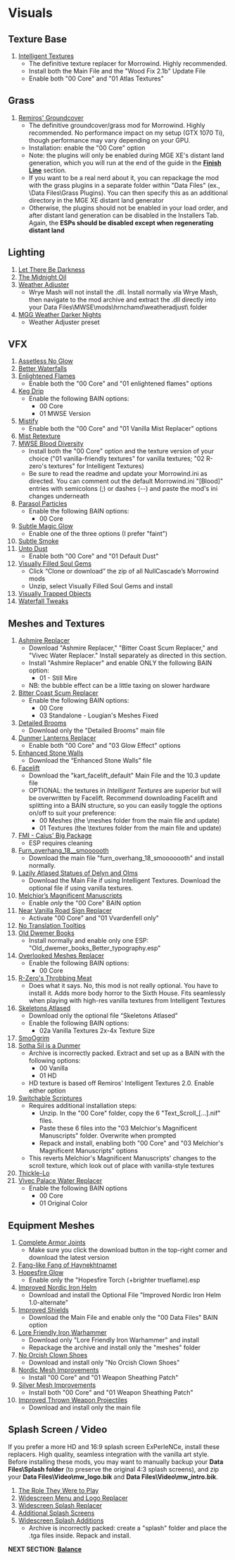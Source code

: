 # Visuals

## Texture Base
1. [Intelligent Textures](https://www.nexusmods.com/morrowind/mods/47469?)
	- The definitive texture replacer for Morrowind. Highly recommended.
	- Install both the Main File and the "Wood Fix 2.1b" Update File
	- Enable both "00 Core" and "01 Atlas Textures"

## Grass
1. [Remiros' Groundcover](https://www.nexusmods.com/morrowind/mods/46733?)
	- The definitive groundcover/grass mod for Morrowind. Highly recommended. No performance impact on my setup (GTX 1070 Ti), though performance may vary depending on your GPU.
	- Installation: enable the "00 Core" option
	- Note: the plugins will only be enabled during MGE XE's distant land generation, which you will run at the end of the guide in the [**Finish Line**](https://github.com/doublemoulinet/Morrowind-Modular-Mod-Guide/blob/master/FINISHLINE.md) section. 
	- If you want to be a real nerd about it, you can repackage the mod with the grass plugins in a separate folder within "Data Files" (ex., \Data Files\Grass Plugins). You can then specify this as an additional directory in the MGE XE distant land generator
	- Otherwise, the plugins should not be enabled in your load order, and after distant land generation can be disabled in the Installers Tab. Again, the **ESPs should be disabled except when regenerating distant land**
	
## Lighting
1. [Let There Be Darkness](https://www.nexusmods.com/morrowind/mods/47912?)
1. [The Midnight Oil](https://www.nexusmods.com/morrowind/mods/48293?)
1. [Weather Adjuster](https://www.nexusmods.com/morrowind/mods/46816?)
	- Wrye Mash will not install the .dll. Install normally via Wrye Mash, then navigate to the mod archive and extract the .dll directly into your Data Files\MWSE\mods\hrnchamd\weatheradjust\ folder
1. [MGG Weather Darker Nights](https://www.nexusmods.com/morrowind/mods/47141?)
	- Weather Adjuster preset 

## VFX
1. [Assetless No Glow](https://www.nexusmods.com/morrowind/mods/47925?)
1. [Better Waterfalls](https://www.nexusmods.com/morrowind/mods/45424?)
1. [Enlightened Flames](https://www.nexusmods.com/morrowind/mods/48816?)
	- Enable both the "00 Core" and "01 enlightened flames" options
1. [Keg Drip](https://www.nexusmods.com/morrowind/mods/47903?)
	- Enable the following BAIN options:
		- 00 Core
		- 01 MWSE Version
1. [Mistify](https://www.nexusmods.com/morrowind/mods/48112?)
	- Enable both the "00 Core" and "01 Vanilla Mist Replacer" options
1. [Mist Retexture](https://www.nexusmods.com/morrowind/mods/44322?)
1. [MWSE Blood Diversity](https://www.nexusmods.com/morrowind/mods/47913)
	- Install both the "00 Core" option and the texture version of your choice ("01 vanilla-friendly textures" for vanilla textures; "02 R-zero's textures" for Intelligent Textures)
	- Be sure to read the readme and update your Morrowind.ini as directed. You can comment out the default Morrowind.ini "[Blood]" entries with semicolons (;) or dashes (--) and paste the mod's ini changes underneath
1. [Parasol Particles](https://www.nexusmods.com/morrowind/mods/47755?)
	- Enable the following BAIN options:
		- 00 Core
1. [Subtle Magic Glow](https://www.nexusmods.com/morrowind/mods/4468?)
	- Enable one of the three options (I prefer "faint")
1. [Subtle Smoke](https://www.nexusmods.com/morrowind/mods/47341?)
1. [Unto Dust](https://www.nexusmods.com/morrowind/mods/48435?)
	- Enable both "00 Core" and "01 Default Dust"
1. [Visually Filled Soul Gems](https://github.com/NullCascade/morrowind-mods)
	- Click “Clone or download” the zip of all NullCascade’s Morrowind mods
	- Unzip, select Visually Filled Soul Gems and install
1. [Visually Trapped Objects](https://www.nexusmods.com/morrowind/mods/48936)
1. [Waterfall Tweaks](https://www.nexusmods.com/morrowind/mods/46271?)
	
## Meshes and Textures
1. [Ashmire Replacer](https://www.nexusmods.com/morrowind/mods/48291?)
	- Download "Ashmire Replacer," "Bitter Coast Scum Replacer," and "Vivec Water Replacer." Install separately as directed in this section.
	- Install "Ashmire Replacer" and enable ONLY the following BAIN option:
		- 01 - Still Mire
	- NB: the bubble effect can be a little taxing on slower hardware
1. [Bitter Coast Scum Replacer](https://www.nexusmods.com/morrowind/mods/48291?)
	- Enable the following BAIN options:
		- 00 Core 
		- 03 Standalone - Lougian's Meshes Fixed
1. [Detailed Brooms](https://www.nexusmods.com/morrowind/mods/43528?)
	- Download only the "Detailed Brooms" main file
1. [Dunmer Lanterns Replacer](https://www.nexusmods.com/morrowind/mods/43219?)
	- Enable both "00 Core" and "03 Glow Effect" options
1. [Enhanced Stone Walls](https://www.nexusmods.com/morrowind/mods/45939?)
	- Download the “Enhanced Stone Walls” file
1. [Facelift](https://www.nexusmods.com/morrowind/mods/47617?)
	- Download the "kart_facelift_default" Main File and the 10.3 update file
	- OPTIONAL: the textures in *Intelligent Textures* are superior but will be overwritten by Facelift. Recommend downloading Facelift and splitting into a BAIN structure, so you can easily toggle the options on/off to suit your preference:
		- 00 Meshes (the \meshes folder from the main file and update)
		- 01 Textures (the \textures folder from the main file and update)
1. [FMI - Caius' Big Package](https://www.nexusmods.com/morrowind/mods/47580?)
	- ESP requires cleaning
1. [Furn_overhang_18__smoooooth](https://www.nexusmods.com/morrowind/mods/45939?)
	- Download the main file "furn_overhang_18_smooooooth" and install normally.
1. [Lazily Atlased Statues of Delyn and Olms](https://www.nexusmods.com/morrowind/mods/48578?)
	- Download the Main File if using Intelligent Textures. Download the optional file if using vanilla textures.
1. [Melchior’s Magnificent Manuscripts](https://www.nexusmods.com/morrowind/mods/45626?)
	- Enable *only* the "00 Core" BAIN option
1. [Near Vanilla Road Sign Replacer](https://www.nexusmods.com/morrowind/mods/44957?)
	- Activate "00 Core" and "01 Vvardenfell only"
1. [No Translation Tooltips](https://www.nexusmods.com/morrowind/mods/48540?)
1. [Old Dwemer Books](https://www.nexusmods.com/morrowind/mods/43339?)
	- Install normally and enable only one ESP: "Old_dwemer_books_Better_typography.esp"
1. [Overlooked Meshes Replacer](https://www.nexusmods.com/morrowind/mods/46855?)
	- Enable the following BAIN options:
		- 00 Core
1. [R-Zero's Throbbing Meat](https://www.nexusmods.com/morrowind/mods/45339?)
	- Does what it says. No, this mod is not really optional. You have to install it. Adds more body horror to the Sixth House. Fits seamlessly when playing with high-res vanilla textures from Intelligent Textures
1. [Skeletons Atlased](https://www.nexusmods.com/morrowind/mods/46012?)
	- Download only the optional file “Skeletons Atlased”
	- Enable the following BAIN options:
		- 02a Vanilla Textures 2x-4x Texture Size
1. [SmoOgrim](https://www.nexusmods.com/morrowind/mods/47829?)
1. [Sotha Sil is a Dunmer](https://www.nexusmods.com/morrowind/mods/47839?)
	- Archive is incorrectly packed. Extract and set up as a BAIN with the following options:
		- 00 Vanilla
		- 01 HD
	- HD texture is based off Remiros' Intelligent Textures 2.0. Enable either option
1. [Switchable Scriptures](https://www.nexusmods.com/morrowind/mods/46680?)
	- Requires additional installation steps:
		- Unzip. In the "00 Core" folder, copy the 6 "Text_Scroll_[...].nif" files. 
		- Paste these 6 files into the "03 Melchior's Magnificent Manuscripts" folder. Overwrite when prompted
		- Repack and install, enabling both "00 Core" and "03 Melchior's Magnificent Manuscripts" options
	- This reverts Melchior's Magnificent Manuscripts' changes to the scroll texture, which look out of place with vanilla-style textures
1. [Thickle-Lo](https://www.nexusmods.com/morrowind/mods/47502?)
1. [Vivec Palace Water Replacer](https://www.nexusmods.com/morrowind/mods/48291?)
	- Enable the following BAIN options 
		- 00 Core 
		- 01 Original Color

## Equipment Meshes
1. [Complete Armor Joints](http://mw.modhistory.com/download-4-12572)
	- Make sure you click the download button in the top-right corner and download the latest version
1. [Fang-like Fang of Haynekhtnamet](https://www.nexusmods.com/morrowind/mods/47505?)
1. [Hopesfire Glow](https://www.nexusmods.com/morrowind/mods/45855?)
	- Enable only the "Hopesfire Torch (+brighter trueflame).esp
1. [Improved Nordic Iron Helm](https://www.nexusmods.com/morrowind/mods/43816?)
	- Download and install the Optional File "Improved Nordic Iron Helm 1.0-alternate"
1. [Improved Shields](https://www.nexusmods.com/morrowind/mods/47931?)
	- Download the Main File and enable only the "00 Data Files" BAIN option
1. [Lore Friendly Iron Warhammer](https://www.nexusmods.com/morrowind/mods/45939?)
	- Download only "Lore Friendly Iron Warhammer" and install
	- Repackage the archive and install only the "meshes" folder
1. [No Orcish Clown Shoes](https://www.nexusmods.com/morrowind/mods/45939?)
	- Download and install only "No Orcish Clown Shoes"
1. [Nordic Mesh Improvements](https://www.nexusmods.com/morrowind/mods/46792?)
	- Install "00 Core" and "01 Weapon Sheathing Patch"
1. [Silver Mesh Improvements](https://www.nexusmods.com/morrowind/mods/46787?)
	- Install both "00 Core" and "01 Weapon Sheathing Patch"
1. [Improved Thrown Weapon Projectiles](https://www.nexusmods.com/morrowind/mods/44763?)
	- Download and install only the main file

## Splash Screen / Video 
If you prefer a more HD and 16:9 splash screen ExPerIeNCe, install these replacers. High quality, seamless integration with the vanilla art style. Before installing these mods, you may want to manually backup your **Data Files\Splash folder** (to preserve the original 4:3 splash screens), and zip your **Data Files\Video\mw_logo.bik** and **Data Files\Video\mw_intro.bik**.
1. [The Role They Were to Play](https://www.nexusmods.com/morrowind/mods/46411?)
1. [Widescreen Menu and Logo Replacer](https://www.nexusmods.com/morrowind/mods/47164?)
1. [Widescreen Splash Replacer](https://www.nexusmods.com/morrowind/mods/47163?)
1. [Additional Splash Screens](https://www.nexusmods.com/morrowind/mods/43319?)
1. [Widescreen Splash Additions](https://www.nexusmods.com/morrowind/mods/48001?)
	- Archive is incorrectly packed: create a "splash" folder and place the .tga files inside. Repack and install.

**NEXT SECTION**:
[**Balance**](https://github.com/doublemoulinet/Morrowind-Modular-Mod-Guide/blob/master/BALANCE.md)